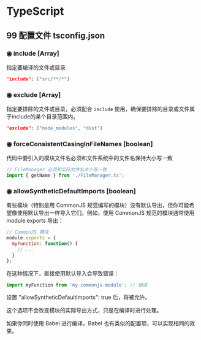 # TypeScript

## 99 配置文件 tsconfig.json

### ◉ include [Array]

指定要编译的文件或目录

```json
"include": ["src/**/*"]
```

### ◉ exclude [Array]

指定要排除的文件或目录，必须配合 `include` 使用，确保要排除的目录或文件属于include的某个目录范围内。

```json
"exclude": ["node_modules", "dist"]
```

### ◉ forceConsistentCasingInFileNames [boolean]

代码中要引入的模块文件名必须和文件系统中的文件名保持大小写一致

```javascript
// FileManager 必须和实际文件名大小写一致
import { getName } from './FileManager.ts';
```

### ◉ allowSyntheticDefaultImports [boolean]

有些模块（特别是用 CommonJS 规范编写的模块）没有默认导出，但你可能希望像使用默认导出一样导入它们。例如，使用 CommonJS 规范的模块通常使用 module.exports 导出：

```javascript
// CommonJS 模块
module.exports = {
  myFunction: function() {
    // ...
  }
};
```

在这种情况下，直接使用默认导入会导致错误：

```javascript
import myFunction from 'my-commonjs-module'; // 错误
```

设置 "allowSyntheticDefaultImports": true 后，将被允许。

这个选项不会改变模块的实际导出方式，只是在编译时进行处理。

如果你同时使用 Babel 进行编译，Babel 也有类似的配置项，可以实现相同的效果。